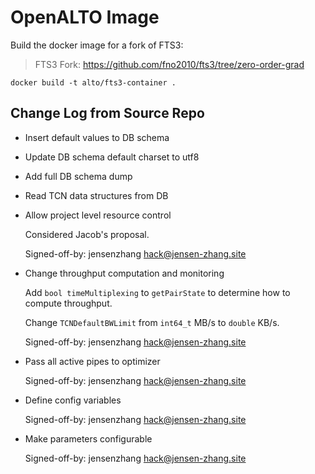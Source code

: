 # OpenALTO Image

Build the docker image for a fork of FTS3:

> FTS3 Fork: https://github.com/fno2010/fts3/tree/zero-order-grad

```
docker build -t alto/fts3-container .
```

## Change Log from Source Repo

- Insert default values to DB schema

- Update DB schema default charset to utf8

- Add full DB schema dump

- Read TCN data structures from DB

- Allow project level resource control

    Considered Jacob's proposal.

    Signed-off-by: jensenzhang <hack@jensen-zhang.site>

- Change throughput computation and monitoring

    Add `bool timeMultiplexing` to `getPairState` to determine how to
    compute throughput.

    Change `TCNDefaultBWLimit` from `int64_t` MB/s to `double` KB/s.

    Signed-off-by: jensenzhang <hack@jensen-zhang.site>

- Pass all active pipes to optimizer

    Signed-off-by: jensenzhang <hack@jensen-zhang.site>

- Define config variables

    Signed-off-by: jensenzhang <hack@jensen-zhang.site>

- Make parameters configurable

    Signed-off-by: jensenzhang <hack@jensen-zhang.site>